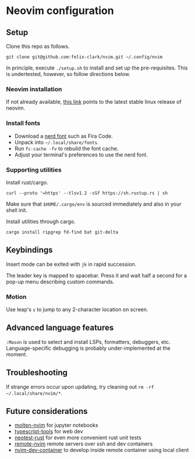 # Neovim configuration

## Setup

Clone this repo as follows.
```
git clone git@github.com:felix-clark/nvim.git ~/.config/nvim
```

In principle, execute `./setup.sh` to install and set up the pre-requisites.
This is undertested, however, so follow directions below.

### Neovim installation

If not already available, [this
link](https://github.com/neovim/neovim/releases/latest/download/nvim-linux64.tar.gz)
points to the latest stable linux release of neovim.

### Install fonts

* Download a [nerd font](https://www.nerdfonts.com/) such as Fira Code.
* Unpack into `~/.local/share/fonts`.
* Run `fc-cache -fv` to rebuild the font cache.
* Adjust your terminal's preferences to use the nerd font.

### Supporting utilities

Install rust/cargo.
```
curl --proto '=https' --tlsv1.2 -sSf https://sh.rustup.rs | sh
```
Make sure that `$HOME/.cargo/env` is sourced immediately and also in your shell init.

Install utilities through cargo.
```
cargo install ripgrep fd-find bat git-delta
```

## Keybindings

Insert mode can be exited with `jk` in rapid succession.

The leader key is mapped to spacebar. Press it and wait half a second for a pop-up menu describing custom commands.

### Motion

Use leap's `s` to jump to any 2-character location on screen.

## Advanced language features

`:Mason` is used to select and install LSPs, formatters, debuggers, etc.
Language-specific debugging is probably under-implemented at the moment.

## Troubleshooting

If strange errors occur upon updating, try cleaning out `rm -rf ~/.local/share/nvim/*`.

## Future considerations

* [molten-nvim](https://github.com/benlubas/molten-nvim) for jupyter notebooks
* [typescript-tools](https://github.com/pmizio/typescript-tools.nvim) for web dev
* [neotest-rust](https://github.com/rouge8/neotest-rust) for even more convenient rust unit tests
* [remote-nvim](https://github.com/amitds1997/remote-nvim.nvim) remote servers over ssh and dev containers
* [nvim-dev-container](https://codeberg.org/esensar/nvim-dev-container) to develop inside remote container using local client
